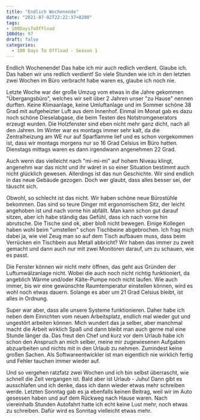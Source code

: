 ```yaml
---
title: "Endlich Wochenende"
date: "2021-07-02T22:22:37+0200"
tags:
- 100DaysToOffload
100dto: 97
draft: false
categories:
  - 100 Days To Offload - Season 1
---
```


Endlich Wochenende! Das habe ich mir auch redlich verdient. Glaube ich. Das haben wir uns redlich verdient! So viele Stunden wie ich in den letzten zwei Wochen im Büro verbracht habe waren es, glaube ich noch nie.

Letzte Woche war der große Umzug vom etwas in die Jahre gekommen "Übergangsbüro", welches wir seit über 2 Jahren unser "zu Hause" nennen durften. Keine Klimaanlage, keine Umluftanlage und im Sommer schöne 38 Grad mit aufgeheizter Luft aus dem Innenhof. Einmal im Monat gab es dazu noch schöne Dieselabgase, die beim Testen des Notstromgenerators erzeugt wurden. Die Holzfenster sind eben nicht mehr ganz dicht, nach all den Jahren. Im Winter war es montags immer sehr kalt, da die Zentralheizung am WE nur auf Sparflamme lief und es schon vorgekommen ist, dass wir montags morgens nur so 16 Grad Celsius im Büro hatten. Dienstags mittags waren es dann irgendwann angenehmen 22 Grad.

Auch wenn das vielleicht nach "mi-mi-mi" auf hohem Niveau klingt, angenehm war das nicht und ihr wäret in so einer Situation bestimmt auch nicht glücklich gewesen. Allerdings ist das nun Geschichte. Wir sind endlich in das neue Gebäude gezogen. Doch wer glaubt, dass alles besser sei, der täuscht sich.

Obwohl, so schlecht ist das nicht. Wir haben schöne neue Bürostühle bekommen. Das sind so teure Dinger mit ergonomischem Sitz, der leicht angehoben ist und nach vorne hin abfällt. Man kann schon gut darauf sitzen, aber ich habe ständig das Gefühl, dass ich nach vorne hin abrutsche. Die Tische sind ok, aber bloß nicht bewegen. Einige Kollegen haben wohl beim "umstellen" schon Tischbeine abgebrochen. Ich frag mich dabei ja, wie viel Zeug man so auf dem Tisch aufbauen muss, dass beim Verrücken ein Tischbein aus Metall abbricht? Wir haben das immer zu zweit gemacht und dann auch nur mit zwei Monitoren darauf, um zu schauen, wie es passt.

Die Fenster können wir nicht mehr öffnen, das geht aus Gründen der Luftumwälzanlage nicht. Wobei die auch noch nicht richtig funktioniert, da angeblich Wärme und/oder Kälte-Pumpe noch nicht laufen. Wie auch immer, bis wir eine gewünschte Raumtemperatur einstellen können, wird es wohl noch etwas dauern. Solange es aber um 21 Grad Celsius bleibt, ist alles in Ordnung.

Super war aber, dass alle unsere Systeme funktionieren. Daher habe ich neben dem Einrichten vom neuen Arbeitsplatz, endlich mal wieder gut und ungestört arbeiten können. Mich wundert das ja selber, aber manchmal macht die Arbeit wirklich Spaß und dann bleibt man auch gerne mal eine Stunde länger da. Das freut den Chef und kurz vor dem Urlaub habe ich schon den Anspruch an mich selber, meine mir zugewiesenen Aufgaben abzuarbeiten und nichts mit in den Urlaub zu nehmen. Zumindest keine großen Sachen. Als Softwareentwickler ist man eigentlich nie wirklich fertig und Fehler tauchen immer wieder auf.

Und so vergehen ratzfatz zwei Wochen und ich bin selbst überrascht, wie schnell die Zeit vergangen ist. Bald aber ist Urlaub - Juhu! Dann gibt es ausschlafen und ich denke, dass ich dann wieder etwas mehr schreiben werde. Letzten Sonntag gab es ja ebenfalls keinen Beitrag, weil wir im Auto gesessen haben und auf dem Rückweg nach Hause waren. Nach viereinhalb Stunden Autofahrt hatte ich echt keine Lust mehr, noch etwas zu schreiben. Dafür wird es Sonntag vielleicht etwas mehr.


<!--more-->


